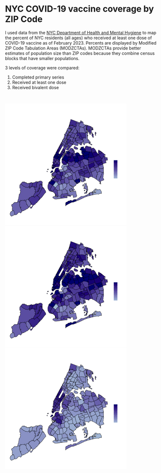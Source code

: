 # NYC COVID-19 vaccine coverage by ZIP Code

I used data from the [NYC Department of Health and Mental Hygiene](https://github.com/nychealth/covid-vaccine-data) to map the percent of NYC residents (all ages) who received at least one dose of COVID-19 vaccine as of February 2023. Percents are displayed by Modified ZIP Code Tabulation Areas (MODZCTAs). MODZCTAs provide better estimates of population size than ZIP codes because they combine census blocks that have smaller populations.

3 levels of coverage were compared:
 1. Completed primary series
 2.  Received at least one dose
 3.  Received bivalent dose

<br>
<p float="left">
  <img src="map1.png" width="400" />
  <img src="map2.png" width="400" /> 
  <img src="map3.png" width="400" /> 
</p>
<br>


